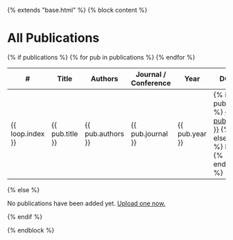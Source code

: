 {% extends "base.html" %}
{% block content %}
  <h1>All Publications</h1>

  {% if publications %}
    <table class="pub-table">
      <thead>
        <tr>
          <th>#</th>
          <th>Title</th>
          <th>Authors</th>
          <th>Journal / Conference</th>
          <th>Year</th>
          <th>DOI</th>
          <th>Abstract</th>
          <th>PDF</th>
        </tr>
      </thead>
      <tbody>
        {% for pub in publications %}
          <tr>
            <td>{{ loop.index }}</td>
            <td>{{ pub.title }}</td>
            <td>{{ pub.authors }}</td>
            <td>{{ pub.journal }}</td>
            <td>{{ pub.year }}</td>
            <td>
              {% if pub.doi %}
                <a href="https://doi.org/{{ pub.doi }}" target="_blank">{{ pub.doi }}</a>
              {% else %}
                N/A
              {% endif %}
            </td>
            <td>
              {% if pub.abstract %}
                <button class="btn-small" onclick="toggleAbstract({{ pub.id }})">View</button>
                <div id="abstract-{{ pub.id }}" class="abstract-popup hidden">
                  {{ pub.abstract }}
                  <button onclick="toggleAbstract({{ pub.id }})">Close</button>
                </div>
              {% else %}
                N/A
              {% endif %}
            </td>
            <td>
              {% if pub.pdf_filename %}
                <a href="{{ url_for('download_file', filename=pub.pdf_filename) }}" target="_blank">Download</a>
              {% else %}
                N/A
              {% endif %}
            </td>
          </tr>
        {% endfor %}
      </tbody>
    </table>
  {% else %}
    <p>No publications have been added yet. <a href="{{ url_for('upload_publication') }}">Upload one now.</a></p>
  {% endif %}

  <script>
    function toggleAbstract(id) {
      const el = document.getElementById("abstract-" + id);
      if (el.classList.contains("hidden")) {
        el.classList.remove("hidden");
      } else {
        el.classList.add("hidden");
      }
    }
  </script>
{% endblock %}
